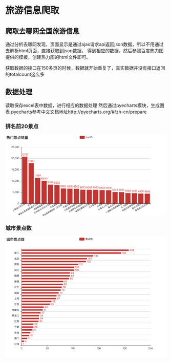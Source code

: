 # 旅游信息爬取

## 爬取去哪网全国旅游信息
通过分析去哪网发现，页面显示是通过ajax请求api返回json数据，所以不用通过去解析html页面，直接获取到json数据，
得到相应的数据，然后参照百度热力图提供的模板，创建热力图的html文件即可。


获取数据的接口在150多页的时候，数据就开始重复了，真实数据并没有接口返回的totalcount这么多

## 数据处理
读取保存excel表中数据，进行相应的数据处理
然后通过pyecharts模块，生成图表
pyecharts参考中文文档地址http://pyecharts.org/#/zh-cn/prepare

### 排名前20景点

![](image/top20.png)



### 城市景点数

![](image/count.png)
